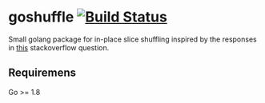# goshuffle  [![Build Status](https://travis-ci.org/secnot/goshuffle.svg?branch=master)](https://travis-ci.org/secnot/goshuffle)

Small golang package for in-place slice shuffling inspired by the responses in 
[this](https://stackoverflow.com/questions/12264789/shuffle-array-in-go) stackoverflow question.

## Requiremens

Go >= 1.8
